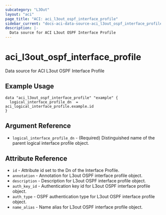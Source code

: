 ```yaml
---
subcategory: "L3Out"
layout: "aci"
page_title: "ACI: aci_l3out_ospf_interface_profile"
sidebar_current: "docs-aci-data-source-aci_l3out_ospf_interface_profile"
description: |-
  Data source for ACI L3out OSPF Interface Profile
---
```


# aci_l3out_ospf_interface_profile

Data source for ACI L3out OSPF Interface Profile

## Example Usage

```hcl
data "aci_l3out_ospf_interface_profile" "example" {
  logical_interface_profile_dn  = aci_logical_interface_profile.example.id
}
```

## Argument Reference

- `logical_interface_profile_dn` - (Required) Distinguished name of the parent logical interface profile object.

## Attribute Reference

- `id` - Attribute id set to the Dn of the Interface Profile.
- `annotation` - Annotation for L3out OSPF interface profile object.
- `description` - Description for L3out OSPF interface profile object.
- `auth_key_id` - Authentication key id for L3out OSPF interface profile object.
- `auth_type` - OSPF authentication type for L3out OSPF interface profile object.
- `name_alias` - Name alias for L3out OSPF interface profile object.
